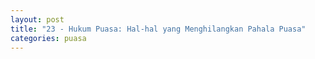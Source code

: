 ```yaml
---
layout: post
title: "23 - Hukum Puasa: Hal-hal yang Menghilangkan Pahala Puasa"
categories: puasa
---
```


